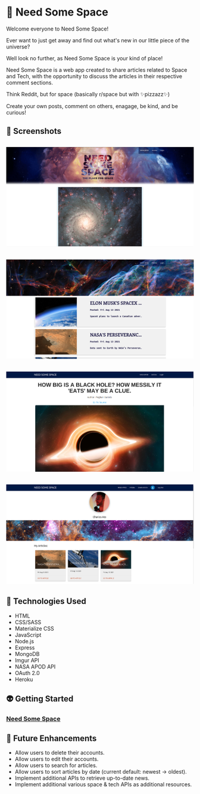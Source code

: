 # :milky_way: Need Some Space

Welcome everyone to Need Some Space!

Ever want to just get away and find out what's new in our little piece of the universe?

Well look no further, as Need Some Space is your kind of place!

Need Some Space is a web app created to share articles related to Space and Tech, with the opportunity to discuss the articles in their respective comment sections.

Think Reddit, but for space (basically r/space but with :sparkles:pizzazz:sparkles:)

Create your own posts, comment on others, enagage, be kind, and be curious!

## :new_moon_with_face: Screenshots

![Alt text](https://github.com/CharlesAta/Need-some-space/blob/main/GithubImages/landing.png?raw=true)
---
![Alt text](https://github.com/CharlesAta/Need-some-space/blob/main/GithubImages/articles.png?raw=true)
---
![Alt text](https://github.com/CharlesAta/Need-some-space/blob/main/GithubImages/Screenshot%20from%202021-08-13%2000-53-53.png?raw=true)
---
![Alt text](https://github.com/CharlesAta/Need-some-space/blob/main/GithubImages/profile.png?raw=true)
---

## :satellite: Technologies Used 

- HTML
- CSS/SASS
- Materialize CSS
- JavaScript
- Node.js
- Express
- MongoDB
- Imgur API
- NASA APOD API
- OAuth 2.0
- Heroku

## :alien: Getting Started 

### [Need Some Space](https://needsomespace.herokuapp.com/)

## :stars: Future Enhancements

- Allow users to delete their accounts.
- Allow users to edit their accounts.
- Allow users to search for articles.
- Allow users to sort articles by date (current default: newest -> oldest).
- Implement additional APIs to retrieve up-to-date news.
- Implement additional various space & tech APIs as additional resources.
